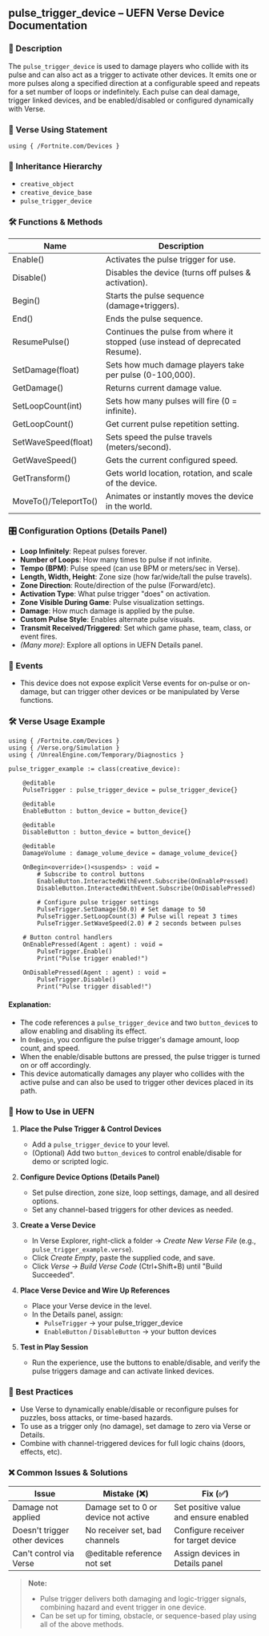## pulse_trigger_device – UEFN Verse Device Documentation

### 🔹 Description
The `pulse_trigger_device` is used to damage players who collide with its pulse and can also act as a trigger to activate other devices. It emits one or more pulses along a specified direction at a configurable speed and repeats for a set number of loops or indefinitely. Each pulse can deal damage, trigger linked devices, and be enabled/disabled or configured dynamically with Verse.

### 🧱 Verse Using Statement
```verse
using { /Fortnite.com/Devices }
```

### 🔗 Inheritance Hierarchy
- `creative_object`
- `creative_device_base`
- `pulse_trigger_device`

### 🛠️ Functions & Methods
| Name               | Description |
|--------------------|-------------|
| Enable()           | Activates the pulse trigger for use. |
| Disable()          | Disables the device (turns off pulses & activation). |
| Begin()            | Starts the pulse sequence (damage+triggers). |
| End()              | Ends the pulse sequence. |
| ResumePulse()      | Continues the pulse from where it stopped (use instead of deprecated Resume). |
| SetDamage(float)   | Sets how much damage players take per pulse (0-100,000). |
| GetDamage()        | Returns current damage value. |
| SetLoopCount(int)  | Sets how many pulses will fire (0 = infinite). |
| GetLoopCount()     | Get current pulse repetition setting. |
| SetWaveSpeed(float)| Sets speed the pulse travels (meters/second). |
| GetWaveSpeed()     | Gets the current configured speed. |
| GetTransform()     | Gets world location, rotation, and scale of the device. |
| MoveTo()/TeleportTo() | Animates or instantly moves the device in the world. |

### 🎛 Configuration Options (Details Panel)
- **Loop Infinitely**: Repeat pulses forever.
- **Number of Loops**: How many times to pulse if not infinite.
- **Tempo (BPM)**: Pulse speed (can use BPM or meters/sec in Verse).
- **Length, Width, Height**: Zone size (how far/wide/tall the pulse travels).
- **Zone Direction**: Route/direction of the pulse (Forward/etc).
- **Activation Type**: What pulse trigger "does" on activation.
- **Zone Visible During Game**: Pulse visualization settings.
- **Damage**: How much damage is applied by the pulse.
- **Custom Pulse Style**: Enables alternate pulse visuals.
- **Transmit Received/Triggered**: Set which game phase, team, class, or event fires.
- *(Many more)*: Explore all options in UEFN Details panel.

### 🧩 Events
- This device does not expose explicit Verse events for on-pulse or on-damage, but can trigger other devices or be manipulated by Verse functions.

### 🛠️ Verse Usage Example
```verse
using { /Fortnite.com/Devices }
using { /Verse.org/Simulation }
using { /UnrealEngine.com/Temporary/Diagnostics }

pulse_trigger_example := class(creative_device):

    @editable
    PulseTrigger : pulse_trigger_device = pulse_trigger_device{}

    @editable
    EnableButton : button_device = button_device{}

    @editable
    DisableButton : button_device = button_device{}

    @editable
    DamageVolume : damage_volume_device = damage_volume_device{}

    OnBegin<override>()<suspends> : void =
        # Subscribe to control buttons
        EnableButton.InteractedWithEvent.Subscribe(OnEnablePressed)
        DisableButton.InteractedWithEvent.Subscribe(OnDisablePressed)

        # Configure pulse trigger settings
        PulseTrigger.SetDamage(50.0) # Set damage to 50
        PulseTrigger.SetLoopCount(3) # Pulse will repeat 3 times
        PulseTrigger.SetWaveSpeed(2.0) # 2 seconds between pulses

    # Button control handlers
    OnEnablePressed(Agent : agent) : void =
        PulseTrigger.Enable()
        Print("Pulse trigger enabled!")

    OnDisablePressed(Agent : agent) : void =
        PulseTrigger.Disable()
        Print("Pulse trigger disabled!")
```

#### Explanation:
- The code references a `pulse_trigger_device` and two `button_device`s to allow enabling and disabling its effect.
- In `OnBegin`, you configure the pulse trigger's damage amount, loop count, and speed.
- When the enable/disable buttons are pressed, the pulse trigger is turned on or off accordingly.
- This device automatically damages any player who collides with the active pulse and can also be used to trigger other devices placed in its path.

### 📖 How to Use in UEFN
1. **Place the Pulse Trigger & Control Devices**
   - Add a `pulse_trigger_device` to your level.
   - (Optional) Add two `button_device`s to control enable/disable for demo or scripted logic.

2. **Configure Device Options (Details Panel)**
   - Set pulse direction, zone size, loop settings, damage, and all desired options.
   - Set any channel-based triggers for other devices as needed.

3. **Create a Verse Device**
   - In Verse Explorer, right-click a folder → *Create New Verse File* (e.g., `pulse_trigger_example.verse`).
   - Click *Create Empty*, paste the supplied code, and save.
   - Click *Verse → Build Verse Code* (Ctrl+Shift+B) until "Build Succeeded".

4. **Place Verse Device and Wire Up References**
   - Place your Verse device in the level.
   - In the Details panel, assign:
     - `PulseTrigger` → your pulse_trigger_device
     - `EnableButton` / `DisableButton` → your button devices

5. **Test in Play Session**
   - Run the experience, use the buttons to enable/disable, and verify the pulse triggers damage and can activate linked devices.

### 🧠 Best Practices
- Use Verse to dynamically enable/disable or reconfigure pulses for puzzles, boss attacks, or time-based hazards.
- To use as a trigger only (no damage), set damage to zero via Verse or Details.
- Combine with channel-triggered devices for full logic chains (doors, effects, etc).

### ❌ Common Issues & Solutions
| Issue | Mistake (❌) | Fix (✅) |
|-------|------------------|------------|
| Damage not applied | Damage set to 0 or device not active | Set positive value and ensure enabled |
| Doesn't trigger other devices | No receiver set, bad channels | Configure receiver for target device |
| Can't control via Verse | @editable reference not set | Assign devices in Details panel |

> **Note:**
> - Pulse trigger delivers both damaging and logic-trigger signals, combining hazard and event trigger in one device.
> - Can be set up for timing, obstacle, or sequence-based play using all of the above methods.

